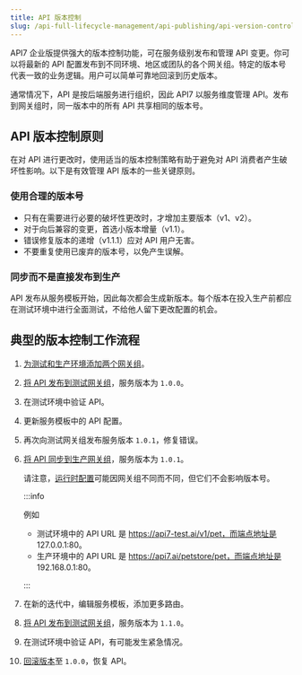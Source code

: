 ```yaml
---
title: API 版本控制
slug: /api-full-lifecycle-management/api-publishing/api-version-control
---
```


API7 企业版提供强大的版本控制功能，可在服务级别发布和管理 API 变更。你可以将最新的 API 配置发布到不同环境、地区或团队的各个网关组。特定的版本号代表一致的业务逻辑。用户可以简单可靠地回滚到历史版本。

通常情况下，API 是按后端服务进行组织，因此 API7 以服务维度管理 API。发布到网关组时，同一版本中的所有 API 共享相同的版本号。

## API 版本控制原则

在对 API 进行更改时，使用适当的版本控制策略有助于避免对 API 消费者产生破坏性影响。以下是有效管理 API 版本的一些关键原则。

### 使用合理的版本号

- 只有在需要进行必要的破坏性更改时，才增加主要版本（v1、v2）。
- 对于向后兼容的变更，首选小版本增量（v1.1）。
- 错误修复版本的递增（v1.1.1）应对 API 用户无害。
- 不要重复使用已废弃的版本号，以免产生误解。

### 同步而不是直接发布到生产

API 发布从服务模板开始，因此每次都会生成新版本。每个版本在投入生产前都应在测试环境中进行全面测试，不给他人留下更改配置的机会。

## 典型的版本控制工作流程

1. [为测试和生产环境添加两个网关组](../api-runtime/add-gateway-groups.md)。
2. [将 API 发布到测试网关组](../api-publishing/publish-apis-by-service.md)，服务版本为 `1.0.0`。
3. 在测试环境中验证 API。
4. 更新服务模板中的 API 配置。
5. 再次向测试网关组发布服务版本 `1.0.1`，修复错误。
6. [将 API 同步到生产网关组](../api-publishing/sync-apis-betweenn-gateway-groups.md)，服务版本为 `1.0.1`。

    请注意，[运行时配置](../../key-concepts/services.md#运行时配置)可能因网关组不同而不同，但它们不会影响版本号。

    :::info

    例如

    - 测试环境中的 API URL 是 https://api7-test.ai/v1/pet，而端点地址是 127.0.0.1:80。
    - 生产环境中的 API URL 是 https://api7.ai/petstore/pet，而端点地址是 192.168.0.1:80。

    :::

7. 在新的迭代中，编辑服务模板，添加更多路由。
8. [将 API 发布到测试网关组](../api-publishing/publish-apis-by-service.md)，服务版本为 `1.1.0`。
9. 在测试环境中验证 API，有可能发生紧急情况。
10. [回滚版本](../api-publishing/rollback-apis.md)至 `1.0.0`，恢复 API。